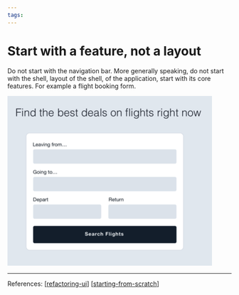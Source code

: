 ```yaml
--- 
tags:
---
```


# Start with a feature, not a layout

Do not start with the navigation bar.
More generally speaking, do not start with the shell, layout of the shell, of the application, start with its core features.
For example a flight booking form.

![](../../attachments/2021-02-08-15-06-35.png)

---
References:
[[refactoring-ui]]
[[starting-from-scratch]]

[//begin]: # "Autogenerated link references for markdown compatibility"
[refactoring-ui]: refactoring-ui.md "Refactoring UI"
[starting-from-scratch]: structure/starting-from-scratch.md "Starting from scratch"
[//end]: # "Autogenerated link references"
